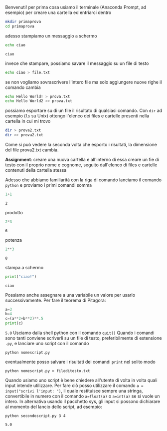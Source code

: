 Benvenuti!
per prima cosa usiamo il terminale (Anaconda Prompt, ad esempio) per creare una cartella ed entriarci dentro

```bash
mkdir primaprova
cd primaprova
```

adesso stampiamo un messaggio a schermo

```bash
echo ciao
```
`ciao`

invece che stampare, possiamo savare il messaggio su un file di testo

```bash
echo ciao > file.txt
```

se non vogliamo sovrascrivere l'intero file ma solo aggiungere nuove righe il comando cambia


```bash
echo Hello World! > prova.txt
echo Hello World2 >> prova.txt
```

possiamo esportare su di un file il risultato di qualsiasi comando. Con `dir` ad esempio (`ls` su Unix) ottengo l'elenco dei files e cartelle presenti nella cartella in cui mi trovo

```bash
dir > prova2.txt
dir >> prova2.txt
```

Come si può vedere la seconda volta che esporto i risultati, la dimensione del file prova2.txt cambia.

**Assignment**: creare una nuova cartella e all'interno di essa creare un fie di testo con il proprio nome e cognome, seguito dall'elenco di files e cartelle contenuti della cartella stessa


Adesso che abbiamo familiarità con la riga di comando lanciamo il comando `python` e proviamo i primi comandi
somma
```python
1+1
```
`2`

prodotto
```python
2*3
```
`6`

potenza
```python
2**3
```
`8`

stampa a schermo
```python
print("ciao!")
```
`ciao`

Possiamo anche assegnare a una variabile un valore per usarlo successivamente. Per fare il teorema di Pitagora:

```python
a=3
b=4
c=(a**2+b**2)**.5
print(c)
```
`5.0`
Usciamo dalla shell python con il comando `quit()` 
Quando i comandi sono tanti conviene scriverli su un file di testo, preferibilmente di estensione `.py`, e lanciare uno script con il comando

```
python nomescript.py
```

eventualmente posso salvare i risultati dei comandi `print` nel solito modo

```
python nomescript.py > fileditesto.txt
```

Quando usiamo uno script è bene chiedere all'utente di volta in volta quali input intende utilizzare. Per fare ciò posso utilizzare il comando `a = input("scrivi l'input: ")`, il quale restituisce sempre una stringa, convertibile in numero con il comando `a=float(a)` o `a=int(a)` se si vuole un intero.
In alternativa usando il pacchetto sys, gli input si possono dichiarare al momento del lancio dello script, ad esempio:

```
python secondoscript.py 3 4
```
`5.0`


